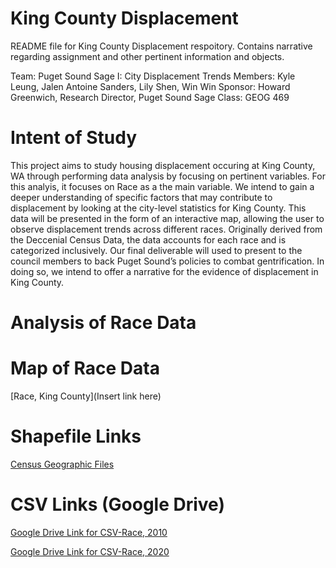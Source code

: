 # King County Displacement

README file for King County Displacement respoitory. Contains narrative regarding assignment and other pertinent information and objects.

Team: Puget Sound Sage I: City Displacement Trends
Members: Kyle Leung, Jalen Antoine Sanders, Lily Shen, Win Win
Sponsor: Howard Greenwich, Research Director, Puget Sound Sage
Class: GEOG 469


# Intent of Study 
This project aims to study housing displacement occuring at  King County, WA through performing data analysis by focusing on pertinent variables. For this analyis, it focuses on Race as a the main variable. We intend to gain a deeper understanding of specific factors that may contribute to displacement by looking at the city-level statistics for King County. This data will be presented in the form of an interactive map, allowing the user to observe displacement trends across different races. Originally derived from the Deccenial Census Data, the data accounts for each race and is categorized inclusively. Our final deliverable will used to present to the council members to back Puget Sound’s policies to combat gentrification. In doing so, we intend to offer a narrative for the evidence of displacement in King County. 


# Analysis of Race Data 


# Map of Race Data

[Race, King County](Insert link here)


# Shapefile Links 
[Census Geographic Files](https://ofm.wa.gov/washington-data-research/population-demographics/gis-data/census-geographic-files)

# CSV Links (Google Drive)

[Google Drive Link for CSV-Race, 2010](https://docs.google.com/spreadsheets/d/10snmYtcncwPWdw6NvjTQNDUHJo8IMLl1AOZVHVLfVUw/edit?usp=sharing)

[Google Drive Link for CSV-Race, 2020](https://docs.google.com/spreadsheets/d/1p__IaIv5RitMV4NeCzkqhPoWoa1uuT3Kvj5G7k2kxBk/edit?usp=sharing) 


